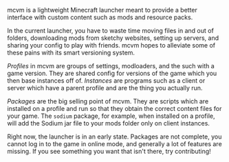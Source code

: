 mcvm is a lightweight Minecraft launcher meant to provide a better interface with custom content such as mods and resource packs.

In the current launcher, you have to waste time moving files in and out of folders, downloading mods from sketchy websites, setting up servers, and sharing your config to play with friends. mcvm hopes to alleviate some of these pains with its smart versioning system.

*Profiles* in mcvm are groups of settings, modloaders, and the such with a game version. They are shared config for versions of the game which you then base instances off of. *Instances* are programs such as a client or server which have a parent profile and are the thing you actually run.

*Packages* are the big selling point of mcvm. They are scripts which are installed on a profile and run so that they obtain the correct content files for your game. The `sodium` package, for example, when installed on a profile, will add the Sodium jar file to your mods folder only on client instances.

Right now, the launcher is in an early state. Packages are not complete, you cannot log in to the game in online mode, and generally a lot of features are missing. If you see something you want that isn't there, try contributing!
